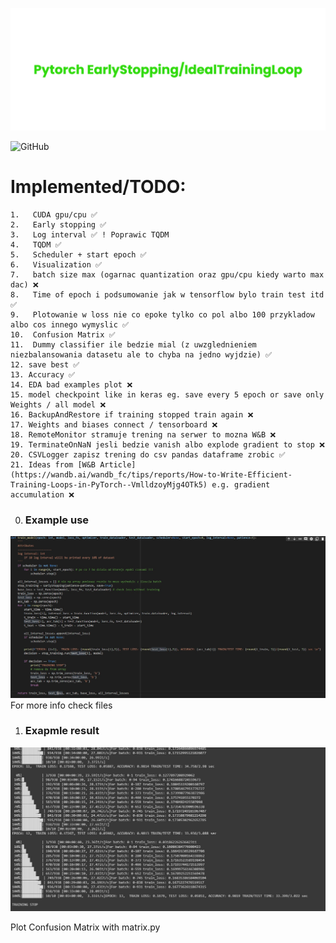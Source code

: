 ![This is an image](images/banner.png)

![GitHub](https://img.shields.io/github/license/DFGANDP/StyleGan2-Ada_Encoder_projector)

# Implemented/TODO:
```
1.   CUDA gpu/cpu ✅
2.   Early stopping ✅
3.   Log interval ✅ ! Poprawic TQDM
4.   TQDM ✅
5.   Scheduler + start epoch ✅
6.   Visualization ✅
7.   batch size max (ogarnac quantization oraz gpu/cpu kiedy warto max dac) ❌
8.   Time of epoch i podsumowanie jak w tensorflow bylo train test itd ✅
9.   Plotowanie w loss nie co epoke tylko co pol albo 100 przykladow albo cos innego wymyslic ✅
10.  Confusion Matrix ✅
11.  Dummy classifier ile bedzie mial (z uwzglednieniem niezbalansowania datasetu ale to chyba na jedno wyjdzie) ✅
12. save best ✅
13. Accuracy ✅
14. EDA bad examples plot ❌
15. model checkpoint like in keras eg. save every 5 epoch or save only Weights / all model ❌
16. BackupAndRestore if training stopped train again ❌
17. Weights and biases connect / tensorboard ❌
18. RemoteMonitor stramuje trening na serwer to mozna W&B ❌
19. TerminateOnNaN jesli bedzie vanish albo explode gradient to stop ❌
20. CSVLogger zapisz trening do csv pandas dataframe zrobic ✅
21. Ideas from [W&B Article](https://wandb.ai/wandb_fc/tips/reports/How-to-Write-Efficient-Training-Loops-in-PyTorch--VmlldzoyMjg4OTk5) e.g. gradient accumulation ❌
```


0. ### Example use
![Menu](images/HowToUse.jpg)
For more info check files

1. ### Exapmle result
![Menu](images/Results.jpg)

Plot Confusion Matrix with matrix.py

